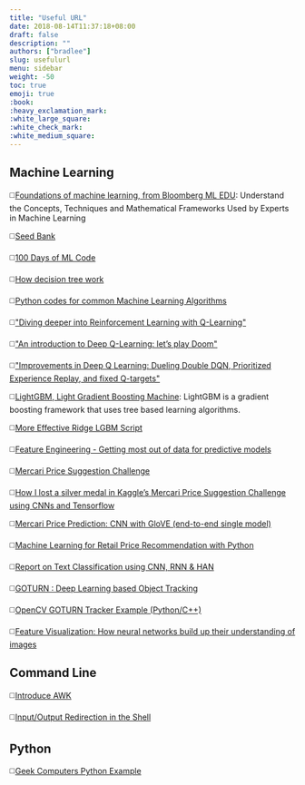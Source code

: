 ```yaml
---
title: "Useful URL"
date: 2018-08-14T11:37:18+08:00
draft: false
description: ""
authors: ["bradlee"]
slug: usefulurl
menu: sidebar
weight: -50
toc: true
emoji: true
:book:
:heavy_exclamation_mark:
:white_large_square:
:white_check_mark:
:white_medium_square:
---
```

## Machine Learning
:white_medium_square:[Foundations of machine learning, from Bloomberg ML EDU](https://bloomberg.github.io/foml/?utm_campaign=Artificial%2BIntelligence%2BWeekly&utm_medium=email&utm_source=Artificial_Intelligence_Weekly_81#home): Understand the Concepts, Techniques and Mathematical Frameworks Used by Experts in Machine Learning

:white_medium_square:[Seed Bank](http://tools.google.com/seedbank/)

:white_medium_square:[100 Days of ML Code](https://github.com/Avik-Jain/100-Days-Of-ML-Code)

:white_medium_square:[How decision tree work](https://brohrer.github.io/how_decision_trees_work.html?utm_campaign=Artificial%2BIntelligence%2BWeekly&utm_medium=email&utm_source=Artificial_Intelligence_Weekly_82)

:white_medium_square:[Python codes for common Machine Learning Algorithms](https://github.com/susanli2016/Machine-Learning-with-Python)

:white_medium_square:["Diving deeper into Reinforcement Learning with Q-Learning"](https://medium.freecodecamp.org/diving-deeper-into-reinforcement-learning-with-q-learning-c18d0db58efe)

:white_medium_square:["An introduction to Deep Q-Learning: let’s play Doom"](https://medium.freecodecamp.org/an-introduction-to-deep-q-learning-lets-play-doom-54d02d8017d8)

:white_medium_square:["Improvements in Deep Q Learning: Dueling Double DQN, Prioritized Experience Replay, and fixed Q-targets"](https://medium.freecodecamp.org/improvements-in-deep-q-learning-dueling-double-dqn-prioritized-experience-replay-and-fixed-58b130cc5682)

:white_medium_square:[LightGBM, Light Gradient Boosting Machine](https://github.com/Microsoft/LightGBM): LightGBM is a gradient boosting framework that uses tree based learning algorithms.

:white_medium_square:[More Effective Ridge  LGBM Script](https://www.kaggle.com/tunguz/more-effective-ridge-lgbm-script-lb-0-44823/comments)

:white_medium_square:[Feature Engineering - Getting most out of data for predictive models](https://www.slideshare.net/gabrielspmoreira/feature-engineering-getting-most-out-of-data-for-predictive-models)

:white_medium_square:[Mercari Price Suggestion Challenge](https://www.kaggle.com/c/mercari-price-suggestion-challenge/rules)

:white_medium_square:[How I lost a silver medal in Kaggle’s Mercari Price Suggestion Challenge
using CNNs and Tensorflow](https://medium.com/unstructured/how-i-lost-a-silver-medal-in-kaggles-mercari-price-suggestion-challenge-using-cnns-and-tensorflow-4013660fcded)

:white_medium_square:[Mercari Price Prediction: CNN with GloVE (end-to-end single model)](https://www.kaggle.com/gspmoreira/cnn-glove-single-model-private-lb-0-41117-35th)

:white_medium_square:[Machine Learning for Retail Price Recommendation with Python](https://towardsdatascience.com/machine-learning-for-retail-price-suggestion-with-python-64531e64186d)

:white_medium_square:[Report on Text Classification using CNN, RNN & HAN](https://medium.com/jatana/report-on-text-classification-using-cnn-rnn-han-f0e887214d5f)

:white_medium_square:[GOTURN : Deep Learning based Object Tracking](https://www.learnopencv.com/goturn-deep-learning-based-object-tracking/)

:white_medium_square:[OpenCV GOTURN Tracker Example (Python/C++)](https://github.com/spmallick/learnopencv/tree/master/GOTURN)

:white_medium_square:[Feature Visualization: How neural networks build up their understanding of images](https://distill.pub/2017/feature-visualization/)

## Command Line
:white_medium_square:[Introduce AWK](http://www.grymoire.com/Unix/Awk.html#uh-0)

:white_medium_square:[Input/Output Redirection in the Shell](https://robots.thoughtbot.com/input-output-redirection-in-the-shell)


## Python

:white_medium_square:[Geek Computers Python Example](https://github.com/geekcomputers/Python)
